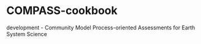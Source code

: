 # COMPASS-cookbook
development - Community Model Process-oriented Assessments for Earth System Science
